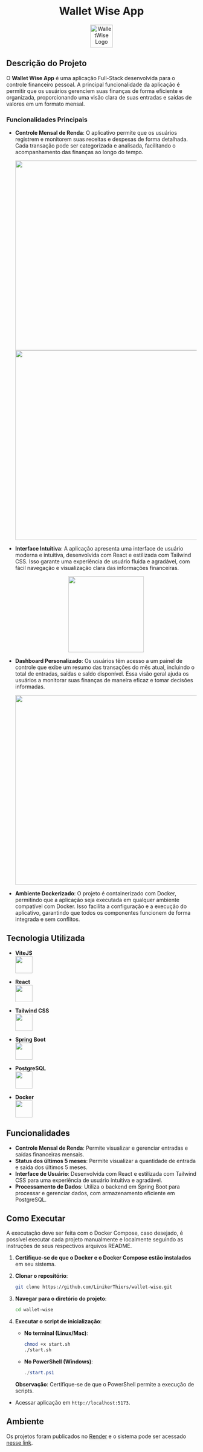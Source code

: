 <h1 align="center">
  Wallet Wise App
</h1>

<p align="center">
 <img src="https://github.com/LinikerThiers/wallet-wise/assets/89757097/d5a64dee-bba2-4d8d-9391-73d4d1b1ce46" alt="WalletWise Logo" width=60px heigth=60px />
</p>

## Descrição do Projeto

O **Wallet Wise App** é uma aplicação Full-Stack desenvolvida para o controle financeiro pessoal. 
A principal funcionalidade da aplicação é permitir que os usuários gerenciem suas finanças de forma eficiente e organizada, proporcionando 
uma visão clara de suas entradas e saídas de valores em um formato mensal. 

### Funcionalidades Principais

- **Controle Mensal de Renda**: O aplicativo permite que os usuários registrem e monitorem suas receitas e despesas de forma detalhada. Cada transação pode ser categorizada e analisada, facilitando o acompanhamento das finanças ao longo do tempo.
  <div align="center">
    <img src="https://github.com/LinikerThiers/wallet-wise/assets/89757097/56059169-9a5e-4c2f-9cb1-389464ba723a" width="500px" height="auto" style="margin-right: 20px;" />
    <img src="https://github.com/LinikerThiers/wallet-wise/assets/89757097/e242d539-ca0e-461f-a215-d5e5d679ebed" width="500px" height="auto" />
  </div>

- **Interface Intuitiva**: A aplicação apresenta uma interface de usuário moderna e intuitiva, desenvolvida com React e estilizada com Tailwind CSS. Isso garante uma experiência de usuário fluida e agradável, com fácil navegação e visualização clara das informações financeiras.
  <div align="center">
    <img src="https://github.com/LinikerThiers/wallet-wise/assets/89757097/7df1a2c2-6f7d-4451-a3e8-4c515036b7c1" width="200px" height="auto" />
  </div>

- **Dashboard Personalizado**: Os usuários têm acesso a um painel de controle que exibe um resumo das transações do mês atual, incluindo o total de entradas, saídas e saldo disponível. Essa visão geral ajuda os usuários a monitorar suas finanças de maneira eficaz e tomar decisões informadas.
   <div align="center">
    <img src="https://github.com/LinikerThiers/wallet-wise/assets/89757097/c033964f-fcfa-44de-b947-3065c04e5a65" width="500px" height="auto" />
  </div>

- **Ambiente Dockerizado**: O projeto é containerizado com Docker, permitindo que a aplicação seja executada em qualquer ambiente compatível com Docker. Isso facilita a configuração e a execução do aplicativo, garantindo que todos os componentes funcionem de forma integrada e sem conflitos.

## Tecnologia Utilizada

- **ViteJS**  
  <img src="https://cdn.jsdelivr.net/gh/devicons/devicon@latest/icons/vitejs/vitejs-original.svg" width="45px" height="45px" style="vertical-align: middle; margin-right: 10px;" />

- **React**  
  <img src="https://cdn.jsdelivr.net/gh/devicons/devicon@latest/icons/react/react-original.svg" width="45px" height="45px" style="vertical-align: middle; margin-right: 10px;" />

- **Tailwind CSS**  
  <img src="https://cdn.jsdelivr.net/gh/devicons/devicon@latest/icons/tailwindcss/tailwindcss-original.svg" width="45px" height="45px" style="vertical-align: middle; margin-right: 10px;" />

- **Spring Boot**  
  <img src="https://cdn.jsdelivr.net/gh/devicons/devicon@latest/icons/spring/spring-original-wordmark.svg" width="45px" height="45px" style="vertical-align: middle; margin-right: 10px;" />

- **PostgreSQL**  
  <img src="https://cdn.jsdelivr.net/gh/devicons/devicon@latest/icons/postgresql/postgresql-original.svg" width="45px" height="45px" style="vertical-align: middle; margin-right: 10px;" />

- **Docker**  
  <img src="https://cdn.jsdelivr.net/gh/devicons/devicon@latest/icons/docker/docker-original-wordmark.svg" width="45px" height="45px" style="vertical-align: middle; margin-right: 10px;" />

## Funcionalidades

- **Controle Mensal de Renda**: Permite visualizar e gerenciar entradas e saídas financeiras mensais.
- **Status dos últimos 5 meses**: Permite visualizar a quantidade de entrada e saída dos últimos 5 meses.
- **Interface de Usuário**: Desenvolvida com React e estilizada com Tailwind CSS para uma experiência de usuário intuitiva e agradável.
- **Processamento de Dados**: Utiliza o backend em Spring Boot para processar e gerenciar dados, com armazenamento eficiente em PostgreSQL.

## Como Executar

A executação deve ser feita com o Docker Compose, caso desejado, é possível executar cada projeto manualmente e localmente seguindo as instruções de seus respectivos arquivos README.

1. **Certifique-se de que o Docker e o Docker Compose estão instalados** em seu sistema.

2. **Clonar o repositório**:
    ```bash
    git clone https://github.com/LinikerThiers/wallet-wise.git
    ```

3. **Navegar para o diretório do projeto**:
    ```bash
    cd wallet-wise
    ```

4. **Executar o script de inicialização**:

   - **No terminal (Linux/Mac)**:
     ```bash
     chmod +x start.sh
     ./start.sh
     ```

   - **No PowerShell (Windows)**:
     ```powershell
     ./start.ps1
     ```
   **Observação**: Certifique-se de que o PowerShell permite a execução de scripts.

- Acessar aplicação em `http://localhost:5173`.

## Ambiente

Os projetos foram publicados no [Render](https://render.com) e o sistema pode ser acessado [nesse link](https://frontend-wallet-wise.onrender.com).
